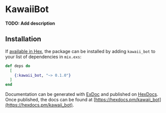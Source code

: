 # KawaiiBot

**TODO: Add description**

## Installation

If [available in Hex](https://hex.pm/docs/publish), the package can be installed
by adding `kawaii_bot` to your list of dependencies in `mix.exs`:

```elixir
def deps do
  [
    {:kawaii_bot, "~> 0.1.0"}
  ]
end
```

Documentation can be generated with [ExDoc](https://github.com/elixir-lang/ex_doc)
and published on [HexDocs](https://hexdocs.pm). Once published, the docs can
be found at [https://hexdocs.pm/kawaii_bot](https://hexdocs.pm/kawaii_bot).

